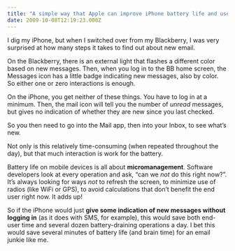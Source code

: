 ```yaml
---
title: "A simple way that Apple can improve iPhone battery life and user experience"
date: 2009-10-08T12:19:23.000Z
---
```


I dig my iPhone, but when I switched over from my Blackberry, I was very surprised at how many steps it takes to find out about new email.

On the Blackberry, there is an external light that flashes a different color based on new messages. Then, when you log in to the BB home screen, the Messages icon has a little badge indicating new messages, also by color. So either one or zero interactions is enough.

On the iPhone, you get neither of these things. You have to log in at a minimum. Then, the mail icon will tell you the number of _unread_ messages, but gives no indication of whether they are new since you last checked.

So you then need to go into the Mail app, then into your Inbox, to see what’s new.

Not only is this relatively time-consuming (when repeated throughout the day), but that much interaction is work for the battery.

Battery life on mobile devices is all about **micromanagement**. Software developers look at every operation and ask, “can we _not_ do this right now?”. It’s always looking for ways _not_ to refresh the screen, to minimize use of radios (like WiFi or GPS), to avoid calculations that don’t benefit the end user right now. It adds up!

So if the iPhone would just **give some indication of new messages without logging in** (as it does with SMS, for example), this would save both end-user time and several dozen battery-draining operations a day. I bet this would save several minutes of battery life (and brain time) for an email junkie like me.

